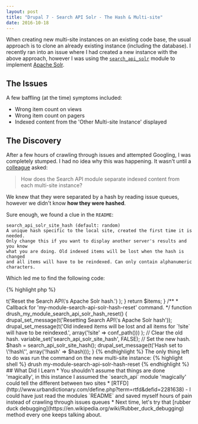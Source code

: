 ```yaml
---
layout: post
title: "Drupal 7 - Search API Solr - The Hash & Multi-site"
date: 2016-10-18
---
```

When creating new multi-site instances on an existing code base, the
usual approach is to clone an already existing instance (including 
the database). I recently ran into an issue where I had created a new
instance with the above approach, however I was using the [`search_api_solr`](https://www.drupal.org/project/search_api_solr)
module to implement [Apache Solr](https://lucene.apache.org/solr/). 

## The Issues

A few baffling (at the time) symptoms included:

* Wrong item count on views
* Wrong item count on pagers
* Indexed content from the 'Other Multi-site Instance' displayed

## The Discovery

After a few hours of crawling through issues and attempted Googling, I
was completely stumped. I had no idea why this was happening. It wasn't
until a [colleague](http://www.kyuubi.me) asked:

> How does the Search API module separate indexed content from each
> multi-site instance?

We knew that they were separated by a hash by reading issue queues,
however we didn't know <strong>how they were hashed</strong>.

Sure enough, we found a clue in the `README`:

```
search_api_solr_site_hash (default: random)
A unique hash specific to the local site, created the first time it is needed.
Only change this if you want to display another server's results and you know
what you are doing. Old indexed items will be lost when the hash is changed
and all items will have to be reindexed. Can only contain alphanumeric
characters.
```

Which led me to find the following code:

{% highlight php %}
<?php

/**
 * Returns a unique hash for the current site.
 *
 * This is used to identify Solr documents from different sites within a single
 * Solr server.
 *
 * @return string
 *   A unique site hash, containing only alphanumeric characters.
 */
function search_api_solr_site_hash() {
  // Copied from apachesolr_site_hash().
  if (!($hash = variable_get('search_api_solr_site_hash', FALSE))) {
    global $base_url;
    $hash = substr(base_convert(sha1(uniqid($base_url, TRUE)), 16, 36), 0, 6);
    variable_set('search_api_solr_site_hash', $hash);
  }
  return $hash;
}
{% endhighlight %}

This meant that when the multi-site's database was cloned, the
`search_api_solr_site_hash` variable was cloned with it. The problem was
that when a new site is created, the hash is not recreated, the same one
was used. So now both multi-site instances shared the same index.

## The Fix

The fix was fairly simple, we just needed to recreate the hash. This
was implemented by a [`drush`](http://www.drush.org/en/master/) command:

{% highlight php %}
<?php

/**
 * Implements hook_drush_command().
 */
function my_module_drush_command() {
  if (function_exists('search_api_solr_site_hash')) {
    $items['my-module-search-api-solr-hash-reset'] = array(
      'description' => t('Reset the Search API\'s Apache Solr hash.')
    );
  }
  return $items;
}

/**
 * Callback for 'my-module-search-api-solr-hash-reset' command.
 */
function drush_my_module_search_api_solr_hash_reset() {
  drupal_set_message(t('Resetting Search API\'s Apache Solr hash'));
  drupal_set_message(t('Old indexed items will be lost and all items for `!site` will have to be reindexed.',
    array('!site' => conf_path()))
  );
  // Clear the old hash.
  variable_set('search_api_solr_site_hash', FALSE);
  // Set the new hash.
  $hash = search_api_solr_site_hash();
  drupal_set_message(t('Hash set to \'!hash\'', array('!hash' => $hash)));
}
{% endhighlight %}

The only thing left to do was run the command on the new multi-site
instance:

{% highlight shell %}
drush my-module-search-api-solr-hash-reset
{% endhighlight %}

## What Did I Learn

* You shouldn't assume that things are done 'magically', in this instance
I assumed the `search_api` module 'magically' could tell the different
between two sites
* [RTFD](http://www.urbandictionary.com/define.php?term=rtfd&defid=2281638) -
I could have just read the modules `README` and saved myself hours of
pain instead of crawling through issues queues
* Next time, let's try that [rubber duck debugging](https://en.wikipedia.org/wiki/Rubber_duck_debugging)
method every one keeps talking about.
